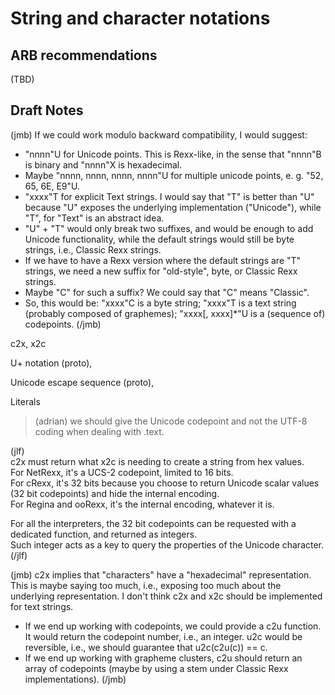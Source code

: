 # String and character notations

## ARB recommendations

(TBD)

## Draft Notes

(jmb)
If we could work modulo backward compatibility, I would suggest:

* "nnnn"U for Unicode points. This is Rexx-like, in the sense that "nnnn"B is binary and "nnnn"X is hexadecimal.
* Maybe "nnnn, nnnn, nnnn, nnnn"U for multiple unicode points, e. g. "52, 65, 6E, E9"U.
* "xxxx"T for explicit Text strings. I would say that "T" is better than "U" because "U" exposes the underlying implementation ("Unicode"), while "T", for "Text" is an abstract idea.
* "U" + "T" would only break two suffixes, and would be enough to add Unicode functionality, while the default strings would still be byte strings, i.e., Classic Rexx strings.
* If we have to have a Rexx version where the default strings are "T" strings, we need a new suffix for "old-style", byte, or Classic Rexx strings.
* Maybe "C" for such a suffix? We could say that "C" means "Classic".
* So, this would be: "xxxx"C is a byte string; "xxxx"T is a text string (probably composed of graphemes); "xxxx[, xxxx]*"U is a (sequence of) codepoints.
(/jmb)

c2x, x2c

U+ notation (proto), 

Unicode escape sequence (proto), 

Literals

> (adrian) we should give the Unicode codepoint and not the UTF-8 coding when dealing with .text.

(jlf)  
c2x must return what x2c is needing to create a string from hex values.  
For NetRexx, it's a UCS-2 codepoint, limited to 16 bits.  
For cRexx, it's 32 bits because you choose to return Unicode scalar values (32 bit codepoints) and hide the internal encoding.  
For Regina and ooRexx, it's the internal encoding, whatever it is.

For all the interpreters, the 32 bit codepoints can be requested with a dedicated function, and returned as integers.  
Such integer acts as a key to query the properties of the Unicode character.  
(/jlf)

(jmb)
c2x implies that "characters" have a "hexadecimal" representation. This is maybe saying too much, i.e., exposing too much about the underlying representation. I don't think c2x and x2c should be implemented for text strings.

* If we end up working with codepoints, we could provide a c2u function. It would return the codepoint number, i.e., an integer. u2c would be reversible, i.e., we should guarantee that u2c(c2u(c)) == c.
* If we end up working with grapheme clusters, c2u should return an array of codepoints (maybe by using a stem under Classic Rexx implementations).
(/jmb)
